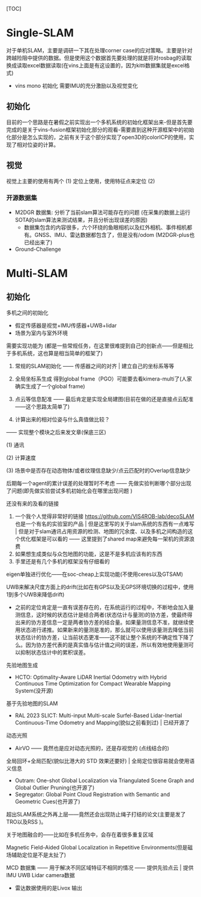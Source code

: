 





[TOC]



# Single-SLAM

对于单机SLAM，主要是调研一下其在处理corner case的应对策略。主要是针对跨越险阻中提供的数据。但是使用这个数据首先要处理的就是将对rosbag的读取换成读取excel数据读取(在vins上面是有这设置的，因为kitti数据集就是excel格式)

- vins mono 初始化 需要IMU的充分激励以及视觉变化

## 初始化

目前的一个思路是在暑假之前实现出一个多机系统的初始化框架出来-但是首先要完成的是关于vins-fusion框架初始化部分的观看-需要直到这种开源框架中的初始化部分是怎么实现的，之前有关于这个部分实现了open3D的colorICP的使用，实现了相对位姿的计算。



## 视觉

视觉上主要的使用有两个 (1) 定位上使用，使用特征点来定位 (2)



### 开源数据集

- M2DGR 数据集: 分析了当前slam算法可能存在的问题 (在采集的数据上运行SOTA的slam算法来测试结果，并且分析出现误差的原因)
  - 数据集包含的内容很多，六个环绕的鱼眼相机以及红外相机、事件相机都有。GNSS、IMU、雷达数据都包含了，但是没有/odom (M2DGR-plus也已经出来了)
- Ground-Challenge

# Multi-SLAM

## 初始化

多机之间的初始化

- 假定传感器是视觉+IMU传感器+UWB+lidar
- 场景为室内与室外环境



需要实现功能为 (都是一些常规任务，在这里很难提到自己的创新点——但是相比于多机系统，这也算是相当简单的框架了)

1. 常规的SLAM初始化 —— 传感器之间的对齐 | 建立自己的坐标系等等
2. 全局坐标系生成 得到global frame（PGO）可能要去看kimera-multi了(人家确实生成了一个global frame)
3. 点云等信息配准 —— 最后肯定是实现全局建图(目前在做的还是直接点云配准 ——这个思路太简单了)

4. 计算出来的相对位姿与什么真值做比较？

   

—— 实现整个模块之后来发文章(保底三区)



(1) 通讯

(2) 计算速度

(3) 场景中是否存在动态物体/或者纹理信息缺少/点云匹配时的Overlap信息缺少



后期每一个agent的累计误差的处理暂时不考虑 —— 先做实验判断哪个部分出现了问题(即先做实验尝试多机初始化会在哪里出现问题 )



还没有来的及看的链接

1. 一个我个人觉得非常好的链接 https://github.com/VIS4ROB-lab/decoSLAM 也是一个有名的实验室的产品 | 但是这里写的关于slam系统的东西有一点难写 | 但是对于slam通讯占用资源的检测、地图的冗余度、以及多机之间构造的这个优化框架是可以看的 —— 这里提到了shared map来避免每一架机的资源浪费
2. 如果想生成类似与众包地图的功能，这是不是多机应该有的东西
3. 手里还是有几个多机的框架没有仔细看的











eigen单独进行优化——在soc-cheap上实现功能(不使用ceres以及GTSAM)

UWB来解决尺度方面上的drift(比如在有GPS以及无GPS环境切换的过程中，使用1到多个UWB来降低drift)

- 之前的定位肯定是一直有误差存在的，在系统运行的过程中，不断地会加入量测信息，这时候的状态估计是结合两者(状态估计与量测)的协方差，使最终得出来的协方差信息一定是两者协方差的结合量。如果量测信息不准，就继续使用状态进行递推。如果新来的量测是准的，那么就可以使用该量测去降低当前状态估计的协方差，让当前状态更准——这不就让整个系统的不确定性下降了么。因为协方差代表的是真实值与估计值之间的误差，所以有效地使用量测可以抑制状态估计中的累积误差。





先验地图生成

- HCTO: Optimality-Aware LiDAR Inertial Odometry with Hybrid Continuous Time Optimization for Compact Wearable Mapping System(没开源)



基于先验地图的SLAM

- RAL 2023 SLICT: Multi-input Multi-scale Surfel-Based Lidar-Inertial Continuous-Time Odometry and Mapping(貌似之前看到过) | 已经开源了



动态光照

- AirVO —— 竟然也是应对动态光照的，还是存视觉的 (点线结合的)



全局回环+全局匹配(貌似比港大的 STD 效果还要好) | 全局定位很容易就会使用语义信息

- Outram: One-shot Global Localization via Triangulated Scene Graph and Global Outlier Pruning(也开源了)
- Segregator: Global Point Cloud Registration with Semantic and Geometric Cues(也开源了)





超出SLAM系统之外再上层——竟然还会出现防止绳子打结的论文(主要是发了TRO以及RSS )。

关于地图融合的——比如在多机任务中，会存在着很多重复区域

Magnetic Field-Aided Global Localization in Repetitive Environments(但是磁场辅助定位是不是太扯了) 







MCD 数据集 —— 用于解决不同区域特征不相同的情况 —— 提供先验点云 | 提供IMU UWB Lidar camera数据

- 雷达数据使用的是Livox 输出















